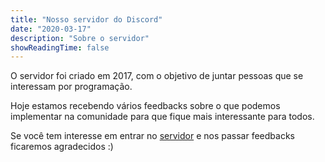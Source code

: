 ```yaml
---
title: "Nosso servidor do Discord"
date: "2020-03-17"
description: "Sobre o servidor"
showReadingTime: false
---
```


O servidor foi criado em 2017, com o objetivo de juntar pessoas que se interessam por programação.

Hoje estamos recebendo vários feedbacks sobre o que podemos implementar na comunidade para que fique mais interessante para todos.

Se você tem interesse em entrar no [servidor](https://discord.gg/YAqEyPu) e nos passar feedbacks ficaremos agradecidos :)





